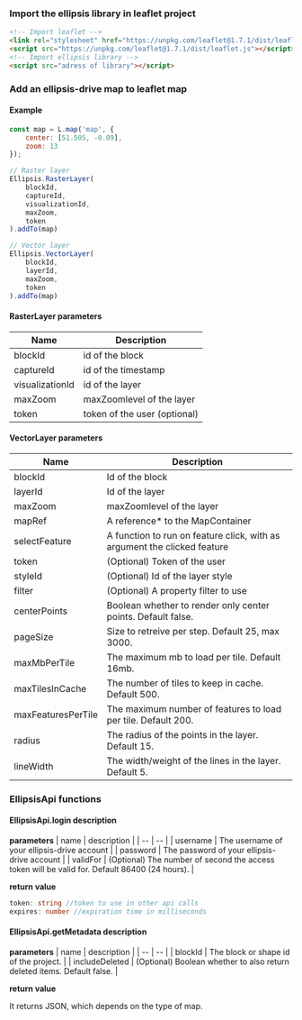 ### Import the ellipsis library in leaflet project

```html
<!-- Import leaflet -->
<link rel="stylesheet" href="https://unpkg.com/leaflet@1.7.1/dist/leaflet.css" />
<script src="https://unpkg.com/leaflet@1.7.1/dist/leaflet.js"></script>
<!-- Import ellipsis library -->
<script src="adress of library"></script>
```

### Add an ellipsis-drive map to leaflet map
#### Example
```js
const map = L.map('map', {
    center: [51.505, -0.09],
    zoom: 13
});

// Raster layer
Ellipsis.RasterLayer(
    blockId,
    captureId,
    visualizationId,
    maxZoom,
    token
).addTo(map)

// Vector layer
Ellipsis.VectorLayer(
    blockId,
    layerId,
    maxZoom,
    token
).addTo(map)
```
#### RasterLayer parameters

| Name        | Description |
| ----------- | -----------|
| blockId        | id of the block|
| captureId     | id of the timestamp |
| visualizationId     | id of the layer |
| maxZoom        | maxZoomlevel of the layer|
| token        | token of the user (optional)|


#### VectorLayer parameters

| Name        | Description | 
| ----------- | ----------- |
| blockId        | Id of the block |
| layerId     | Id of the layer |
| maxZoom        | maxZoomlevel of the layer |
| mapRef | A reference* to the MapContainer |
| selectFeature        | A function to run on feature click, with as argument the clicked feature |
| token        | (Optional) Token of the user |
| styleId        | (Optional) Id of the layer style|
| filter        | (Optional) A property filter to use|
| centerPoints        | Boolean whether to render only center points. Default false. |
| pageSize | Size to retreive per step. Default 25, max 3000. |
| maxMbPerTile        | The maximum mb to load per tile. Default 16mb. |
| maxTilesInCache        | The number of tiles to keep in cache. Default 500. |
| maxFeaturesPerTile        | The maximum number of features to load per tile. Default 200. |
| radius | The radius of the points in the layer. Default 15. |
| lineWidth | The width/weight of the lines in the layer. Default 5. |

### EllipsisApi functions

#### EllipsisApi.login description
**parameters**
| name | description | 
| -- | -- |
| username | The username of your ellipsis-drive account |
| password | The password of your ellipsis-drive account |
| validFor | (Optional) The number of second the access token will be valid for. Default 86400 (24 hours). |

**return value**
```ts
token: string //token to use in other api calls
expires: number //expiration time in milliseconds
```

#### EllipsisApi.getMetadata description
**parameters**
| name | description | 
| -- | -- |
| blockId | The block or shape id of the project. |
| includeDeleted | (Optional) Boolean whether to also return deleted items. Default false. |

**return value**

It returns JSON, which depends on the type of map.


